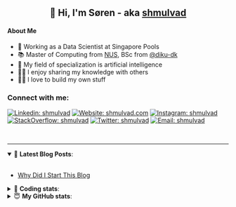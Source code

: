 <h2 align="center">
	👋 Hi, I'm Søren - aka <a href="https://shmulvad.com">shmulvad</a>
</h2>

#### About Me
- 🤖 Working as a Data Scientist at Singapore Pools
- 📚 Master of Computing from [NUS], BSc from [@diku-dk]
- 🧠 My field of specialization is artificial intelligence
- 👨‍🏫 I enjoy sharing my knowledge with others
- 👨‍💻 I love to build my own stuff

### Connect with me:

[![Linkedin: shmulvad](https://img.shields.io/badge/shmulvad-blue?style=flat&logo=Linkedin&logoColor=white)][linkedin]
[![Website: shmulvad.com](https://img.shields.io/badge/shmulvad.com-47CCCC?&style=flat&logo=Google-Chrome&logoColor=white)][website]
[![Instagram: shmulvad](https://img.shields.io/badge/-@shmulvad-purple?style=flat&logo=Instagram&logoColor=white)][instagram]
[![StackOverflow: shmulvad](https://img.shields.io/badge/shmulvad-FE7A16?style=flat&logo=stack-overflow&logoColor=white)][stackOverflow]
[![Twitter: shmulvad](https://img.shields.io/badge/@shmulvad-1ca0f1?style=flat&logo=twitter&logoColor=white)][twitter]
[![Email: shmulvad](https://img.shields.io/badge/shmulvad-D14836?style=flat&logo=gmail&logoColor=white)][mail]

<br />

---

<details open>
 <summary>📕 <b>Latest Blog Posts</b>: </summary>

<br>

<!-- BLOG-POST-LIST:START -->
- [Why Did I Start This Blog](https://shmulvad.com/blog/why-did-start-this-blog)
<!-- BLOG-POST-LIST:END -->

</details>

<!-- --- -->

<details>
 <summary>🤖 <b>Coding stats</b>: </summary>

<br>

NOTE: Doesn't track coding at work or work done in environments such as Jupyter Notebooks.

<!--START_SECTION:waka-->
**I'm a Night 🦉** 

```text
🌞 Morning    103 commits    ██░░░░░░░░░░░░░░░░░░░░░░░   9.89% 
🌆 Daytime    360 commits    ████████░░░░░░░░░░░░░░░░░   34.58% 
🌃 Evening    394 commits    █████████░░░░░░░░░░░░░░░░   37.85% 
🌙 Night      184 commits    ████░░░░░░░░░░░░░░░░░░░░░   17.68%

```


📊 **This Week I Spent My Time On** 

```text
💬 Programming Languages: 
Python                   3 hrs 36 mins       █████████████░░░░░░░░░░░░   51.92% 
HTML                     1 hr 20 mins        ████░░░░░░░░░░░░░░░░░░░░░   19.25% 
Other                    1 hr 7 mins         ████░░░░░░░░░░░░░░░░░░░░░   16.29% 
Bash                     23 mins             █░░░░░░░░░░░░░░░░░░░░░░░░   5.65% 
CSS                      21 mins             █░░░░░░░░░░░░░░░░░░░░░░░░   5.19%

🔥 Editors: 
VS Code                  5 hrs 58 mins       █████████████████████░░░░   85.87% 
Zsh                      58 mins             ███░░░░░░░░░░░░░░░░░░░░░░   14.13% 
Sublime Text             0 secs              ░░░░░░░░░░░░░░░░░░░░░░░░░   0.0%

🐱‍💻 Projects: 
overvaagning-sender      2 hrs 50 mins       ██████████░░░░░░░░░░░░░░░   40.86% 
overvaagning-admin       2 hrs 46 mins       ██████████░░░░░░░░░░░░░░░   40.02% 
django-wedding-website   49 mins             ███░░░░░░░░░░░░░░░░░░░░░░   11.88% 
search_string            21 mins             █░░░░░░░░░░░░░░░░░░░░░░░░   5.09% 
Unknown Project          8 mins              ░░░░░░░░░░░░░░░░░░░░░░░░░   2.15%

```


 Last Updated on 13/04/2022 18:48:43 UTC
<!--END_SECTION:waka-->

</details>

<!-- --- -->

<details>
 <summary>😇 <b>My GitHub stats</b>: </summary>

<br>

<img align="left" alt="shmulvad's Github Stats" src="https://github-readme-stats.vercel.app/api?username=shmulvad&show_icons=true&hide_border=true" />

</details>



[website]: https://shmulvad.com
[twitter]: https://twitter.com/shmulvad
[linkedin]: https://linkedin.com/in/shmulvad
[instagram]: https://instagram.com/shmulvad
[stackOverflow]: https://stackoverflow.com/users/9248793/shmulvad
[mail]: mailto:shmulvad@gmail.com
[@diku-dk]: https://github.com/diku-dk
[github]: https://github.com/shmulvad
[NUS]: https://www.nus.edu.sg